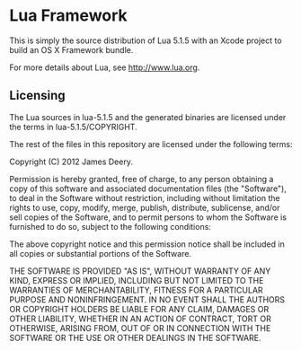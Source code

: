 Lua Framework
=============

This is simply the source distribution of Lua 5.1.5 with an Xcode project to
build an OS X Framework bundle.

For more details about Lua, see <http://www.lua.org>.

Licensing
---------

The Lua sources in lua-5.1.5 and the generated binaries are licensed under the 
terms in lua-5.1.5/COPYRIGHT.

The rest of the files in this repository are licensed under the following terms:

Copyright (C) 2012 James Deery.

Permission is hereby granted, free of charge, to any person obtaining a copy
of this software and associated documentation files (the "Software"), to deal
in the Software without restriction, including without limitation the rights
to use, copy, modify, merge, publish, distribute, sublicense, and/or sell
copies of the Software, and to permit persons to whom the Software is
furnished to do so, subject to the following conditions:

The above copyright notice and this permission notice shall be included in
all copies or substantial portions of the Software.

THE SOFTWARE IS PROVIDED "AS IS", WITHOUT WARRANTY OF ANY KIND, EXPRESS OR
IMPLIED, INCLUDING BUT NOT LIMITED TO THE WARRANTIES OF MERCHANTABILITY,
FITNESS FOR A PARTICULAR PURPOSE AND NONINFRINGEMENT.  IN NO EVENT SHALL THE
AUTHORS OR COPYRIGHT HOLDERS BE LIABLE FOR ANY CLAIM, DAMAGES OR OTHER
LIABILITY, WHETHER IN AN ACTION OF CONTRACT, TORT OR OTHERWISE, ARISING FROM,
OUT OF OR IN CONNECTION WITH THE SOFTWARE OR THE USE OR OTHER DEALINGS IN
THE SOFTWARE.
